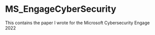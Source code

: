 # MS_EngageCyberSecurity
This contains the paper I wrote for the Microsoft Cybersecurity Engage 2022
